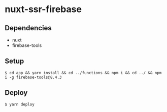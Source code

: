 # nuxt-ssr-firebase

## Dependencies

- nuxt
- firebase-tools

## Setup

``` shell
$ cd app && yarn install && cd ../functions && npm i && cd ../ && npm i -g firebase-tools@8.4.3
```

## Deploy

``` shell
$ yarn deploy
```